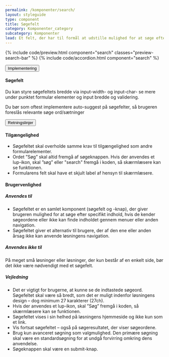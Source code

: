 ```yaml
---
permalink: /komponenter/search/
layout: styleguide
type: component
title: Søgefelt
category: Komponenter_category
subcategory: Komponenter
lead: Et felt, der har til formål at udstille mulighed for at søge efter bestemt indhold
---
```


{% include code/preview.html component="search" classes="preview-search-bar" %}
{% include code/accordion.html component="search" %}
<div class="accordion-bordered">
  <button class="button-unstyled accordion-button"
    aria-expanded="false" aria-controls="search-code-documentation">
    Implementering
  </button>
  <div id="search-code-documentation" class="accordion-content">
    <h4>Søgefelt</h4>
    <p>Du kan styre søgefeltets bredde via input-width- og input-char- se mere under punktet formular elementer og input bredde og validering.</p>
    <p>Du bør som oftest implementere auto-suggest på søgefelter, så brugeren foreslås relevante søge ord/sætninger</p>
  </div>
</div>

<div class="accordion-bordered">
  <button class="button-unstyled accordion-button"
      aria-expanded="true" aria-controls="search-bar-docs">
    Retningslinjer
  </button>
  <div id="search-bar-docs" aria-hidden="false" class="accordion-content">
       <article>
        <section>
            <h4>Tilgængelighed</h4>
            <ul>
                <li>Søgefeltet skal overholde samme krav til tilgængelighed som andre formularelementer. </li>
                <li>Ordet ”Søg” skal altid fremgå af søgeknappen. Hvis der anvendes et lup-ikon, skal ”søg” eller "search" fremgå i koden, så skærmlæsere kan se funktionen.</li>
                <li>Formularens felt skal have et skjult label af hensyn til skærmlæsere.</li>
            </ul>
        </section>
        <section>
            <h4>Brugervenlighed</h4>
            <h5>Anvendes til</h5>
            <ul>
                <li>Søgefeltet er en samlet komponent (søgefelt og -knap), der giver brugeren mulighed for at søge efter specifikt indhold, hvis de kender søgeordene eller ikke kan finde indholdet gennem menuer eller anden navigation.</li>
                <li>Søgefeltet giver et alternativ til brugere, der af den ene eller anden årsag ikke kan anvende løsningens navigation.</li>
            </ul>
            <h5>Anvendes ikke til</h5>
            <p>På meget små løsninger eller løsninger, der kun består af en enkelt side, bør det ikke være nødvendigt med et søgefelt.</p>
            <h5>Vejledning</h5>
            <ul>
                <li>Det er vigtigt for brugerne, at kunne se de indtastede søgeord. Søgefeltet skal være så bredt, som det er muligt indenfor løsningens design – dog minimum 27 karakterer (27ch). </li>
                <li>Hvis der anvendes et lup-ikon, skal ”Søg” fremgå i koden, så skærmlæsere kan se funktionen.</li>
                <li>Søgefeltet vises i sin helhed på løsningens hjemmeside og ikke kun som et link.</li>
                <li>Vis fortsat søgefeltet – også på søgeresultatet, der viser søgeordene.</li>
                <li>Brug kun avanceret søgning som valgmulighed. Den primære søgning skal være en standardsøgning for at undgå forvirring omkring dens anvendelse.</li>
                <li>Søgeknappen skal være en submit-knap.</li>
            </ul>
        </section>
      </article>
  </div>
</div>

